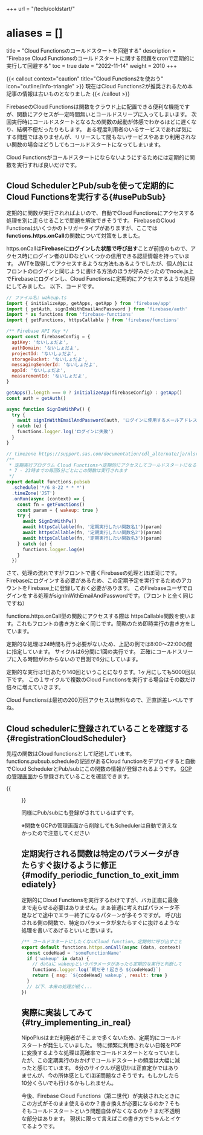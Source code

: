 +++
url = "/tech/coldstart/"
# aliases = []
title = "Cloud Functionsのコールドスタートを回避する"
description = "Firebase Cloud Functionsのコールドスタートに関する問題をcronで定期的に実行して回避する"
toc = true
date = "2022-11-14"
weight = 2010
+++

{{< callout context="caution" title="Cloud Functions2を使おう" icon="outline/info-triangle" >}}
現在はCloud Functions2が推奨されるため本記事の情報は古いものとなりました
{{< /callout >}}

FirebaseのCloud Functionsは関数をクラウド上に配置できる便利な機能ですが、関数にアクセスが一定時間無いとコールドスリープに入ってしまいます。
次回実行時にコールドスタートとなるため関数の起動が体感でわかるほどに遅くなり、結構不便だったりもします。
ある程度利用者のいるサービスであれば気にする問題ではありませんが、リリースして間もないサービスやあまり利用されない関数の場合はどうしてもコールドスタートになってしまいます。

Cloud Functionsがコールドスタートにならないようにするためには定期的に関数を実行すれば良いだけです。

## Cloud SchedulerとPub/subを使って定期的にCloud Functionsを実行する{#usePubSub}

定期的に関数が実行されればよいので、自動でCloud Functionsにアクセスする処理を別に走らせることで問題を解決できそうです。
FirebaseのCloud Functionsはいくつかのトリガータイプがありますが、ここでは**functions.https.onCall**の関数について対策をしました。

https.onCallは**Firebaseにログインした状態で呼び出す**ことが前提のもので、アクセス時にログイン者のUIDなどいくつかの信用できる認証情報を持っています。
JWTを取得してアクセスするような方法もあるようでしたが、個人的にはフロントのログインと同じように書ける方法のほうが好みだったのでnode.js上でFirebaseにログインし、Cloud Functionsに定期的にアクセスするような処理にしてみました。
以下、コードです。

```javascript
// ファイル名: wakeup.ts
import { initializeApp, getApps, getApp } from 'firebase/app'
import { getAuth, signInWithEmailAndPassword } from 'firebase/auth'
import * as functions from 'firebase-functions'
import { getFunctions, httpsCallable } from 'firebase/functions'

/** Firebase API Key */
export const firebaseConfig = {
  apiKey: 'ないしょだよ',
  authDomain: 'ないしょだよ',
  projectId: 'ないしょだよ',
  storageBucket: 'ないしょだよ',
  messagingSenderId: 'ないしょだよ',
  appId: 'ないしょだよ',
  measurementId: 'ないしょだよ',
}

getApps().length === 0 ? initializeApp(firebaseConfig) : getApp()
const auth = getAuth()

async function SignInWithPw() {
  try {
    await signInWithEmailAndPassword(auth, 'ログインに使用するメールアドレス', 'パスワード')
  } catch (e) {
    functions.logger.log('ログインに失敗')
  }
}

// timezone https://support.sas.com/documentation/cdl_alternate/ja/nlsref/67964/HTML/default/p0ratl3impx458n1r8tme646jupm.htm
/**
 * 定期実行プログラム Cloud Functionsへ定期的にアクセスしてコールドスタートになることを防ぎます。
 * 7 - 23時までの毎回5分ごとにこの関数は実行されます
 */
export default functions.pubsub
  .schedule('*/6 8-22 * * *')
  .timeZone('JST')
  .onRun(async (context) => {
    const fn = getFunctions()
    const param = { wakeup: true }
    try {
      await SignInWithPw()
      await httpsCallable(fn, '定期実行したい関数名1')(param)
      await httpsCallable(fn, '定期実行したい関数名2')(param)
      await httpsCallable(fn, '定期実行したい関数名3')(param)
    } catch (e) {
      functions.logger.log(e)
    }
  })
```

さて、処理の流れですがフロントで書くFirebaseの処理とほぼ同じです。
Firebaseにログインする必要があるため、この定期予定を実行するためのアカウントをFirebase上に登録しておく必要があります。
このFirebaseユーザでログインをする処理がsignInWithEmailAndPasswordです。（フロントと全く同じですね）

functions.https.onCall型の関数にアクセスする際は httpsCallable関数を使います。これもフロントの書き方と全く同じです。簡略のため即時実行の書き方をしています。

定期的な処理は24時間も行う必要がないため、上記の例では8:00〜22:00の間に指定しています。
サイクルは6分間に1回の実行です。
正確にコールドスリープに入る時間がわからないので目測で6分にしています。

定期的な実行は1日あたり140回ということになります。1ヶ月にしても5000回以下です。
この１サイクルで複数のCloud Functionsを実行する場合はその数だけ倍々に増えていきます。

Cloud Functionsは最初の200万回アクセスは無料なので、正直誤差レベルですね。

## Cloud schedulerに登録されていることを確認する{#registrationCloudScheduler}

先程の関数はCloud functionsとして記述しています。
functions.pubsub.scheduleの記述があるCloud functionをデプロイすると自動でCloud SchedulerとPub/subにこの関数の情報が登録されるようです。
[GCPの管理画面](https://console.cloud.google.com/cloudscheduler)から登録されていることを確認できます。

{{<figure src="img/scheduler.png"  alt="GCPの管理画面からScherulerを表示した" caption="GCPの管理画面からScherulerを表示した" >}}

同様にPub/subにも登録がされているはずです。

※関数をGCPの管理画面から削除してもSchedulerは自動で消えなかったので注意してください

## 定期実行される関数は特定のパラメータがきたらすぐ抜けるように修正{#modify_periodic_function_to_exit_immediately}

定期的にCloud Functionsを実行するわけですが、バカ正直に最後まで走らせる必要はありません。まぁ普通に考えればパラメータ不足などで途中でエラー終了になるパターンが多そうですが。
呼び出される側の関数で、特定のパラメータが来たらすぐに抜けるような処理を書いてあげるといいと思います。

```javascript
/** コールドスタートにしたくないCloud function。定期的に呼び出すことで問題を解決する */
export default functions.https.onCall(async (data, context) => {
  const codeHead = 'someFunctionName'
  if ('wakeup' in data) {
    // dataに wakeupというパラメータがあったら定期的な実行と判断して関数を即終了
    functions.logger.log(`朝だぞ！起きろ ${codeHead}`)
    return { msg: `${codeHead} wakeup`, result: true }
  }
  // 以下、本来の処理が続く...
})
```

## 実際に実装してみて{#try_implementing_in_real}

NipoPlusはまだ利用者がそこまで多くないため、定期的にコールドスタートが発生していました。
特に頻繁に利用されない日報をPDFに変換するような処理は高確率でコールドスタートとなっていましたが、この定期実行のおかげでコールドスタートの頻度は大幅に減ったと感じています。
6分のサイクルが適切かは正直定かではありませんが、今の所体感としてほぼ問題なさそうです。もしかしたら10分くらいでも行けるかもしれません。

今後、Firebase Cloud Functions（第二世代）が実装されたときにこの方式がそのまま使えるのか？書き換えが必要になるのか？そもそもコールドスタートという問題自体がなくなるのか？まだ不透明な部分はあります。
現状に限って言えばこの書き方でちゃんとイケてるようです。
